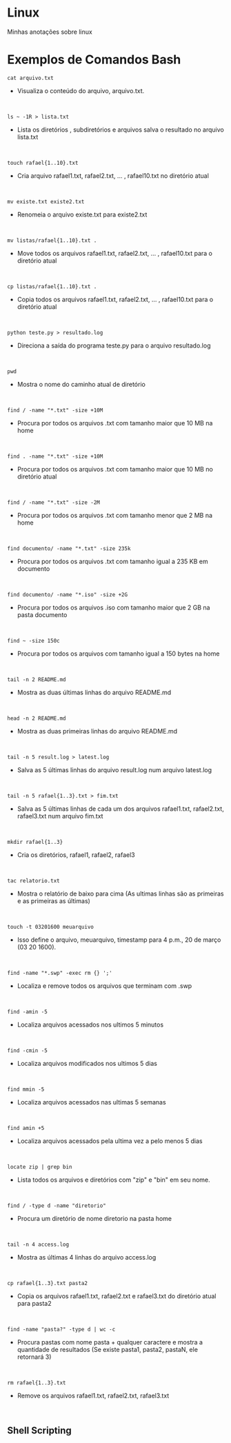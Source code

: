 # Linux
Minhas anotações sobre linux


# Exemplos de Comandos Bash
```
cat arquivo.txt
```
- Visualiza o conteúdo do arquivo, arquivo.txt.
<br>

```
ls ~ -1R > lista.txt
```
- Lista os diretórios , subdiretórios e arquivos salva o resultado no arquivo lista.txt
<br>

```
touch rafael{1..10}.txt
```
- Cria arquivo rafael1.txt, rafael2.txt, ... , rafael10.txt no diretório atual
<br>

```
mv existe.txt existe2.txt
```
- Renomeia o arquivo existe.txt para existe2.txt
<br>

```
mv listas/rafael{1..10}.txt .
```
- Move todos os arquivos rafael1.txt, rafael2.txt, ... , rafael10.txt para o diretório atual
<br>

```
cp listas/rafael{1..10}.txt .
```
- Copia todos os arquivos rafael1.txt, rafael2.txt, ... , rafael10.txt para o diretório atual
<br>


```
python teste.py > resultado.log
```
- Direciona a saída do programa teste.py para o arquivo resultado.log
<br>

```
pwd
```
- Mostra o nome do caminho atual de diretório
<br>

```
find / -name "*.txt" -size +10M
```
- Procura por todos os arquivos .txt com tamanho maior que 10 MB na home
<br>

```
find . -name "*.txt" -size +10M
```
- Procura por todos os arquivos .txt com tamanho maior que 10 MB no diretório atual
<br>

```
find / -name "*.txt" -size -2M
```
- Procura por todos os arquivos .txt com tamanho menor que 2 MB na home
<br>

```
find documento/ -name "*.txt" -size 235k
```
- Procura por todos os arquivos .txt com tamanho igual a 235 KB em documento
<br>

```
find documento/ -name "*.iso" -size +2G
```
- Procura por todos os arquivos .iso com tamanho maior que 2 GB na pasta documento
<br>

```
find ~ -size 150c
```
- Procura por todos os arquivos com tamanho igual a 150 bytes na home
<br>

```
tail -n 2 README.md
```
- Mostra as duas últimas linhas do arquivo README.md
<br>

```
head -n 2 README.md
```
- Mostra as duas primeiras linhas do arquivo README.md
<br>

```
tail -n 5 result.log > latest.log
```
- Salva as 5 últimas linhas do arquivo result.log num arquivo latest.log
<br>

```
tail -n 5 rafael{1..3}.txt > fim.txt
```
- Salva as 5 últimas linhas de cada um dos arquivos rafael1.txt, rafael2.txt, rafael3.txt num arquivo fim.txt
<br>

```
mkdir rafael{1..3}
```
- Cria os diretórios, rafael1, rafael2, rafael3
<br>

```
tac relatorio.txt
```
- Mostra o relatório de baixo para cima (As ultimas linhas são as primeiras e as primeiras as últimas)
<br>

```
touch -t 03201600 meuarquivo
```
- Isso define o arquivo, meuarquivo, timestamp para 4 p.m., 20 de março (03 20 1600).
<br>

```
find -name "*.swp" -exec rm {} ';'
```
- Localiza e remove todos os arquivos que terminam com .swp
<br>

```
find -amin -5
```
- Localiza arquivos acessados nos ultimos 5 minutos
<br>

```
find -cmin -5
```
- Localiza arquivos modificados nos ultimos 5 dias
<br>

```
find mmin -5
```
- Localiza arquivos acessados nas ultimas 5 semanas
<br>

```
find amin +5
```
- Localiza arquivos acessados pela ultima vez a pelo menos 5 dias
<br>

```
locate zip | grep bin
```
- Lista todos os arquivos e diretórios com "zip" e "bin" em seu nome.
<br>

```
find / -type d -name "diretorio"
```
- Procura um diretório de nome diretorio na pasta home
<br>

```
tail -n 4 access.log
```
- Mostra as últimas 4 linhas do arquivo access.log
<br>

```
cp rafael{1..3}.txt pasta2
```
- Copia os arquivos rafael1.txt, rafael2.txt e rafael3.txt do diretório atual para pasta2
<br>

```
find -name "pasta?" -type d | wc -c
```
- Procura pastas com nome pasta + qualquer caractere e mostra a quantidade de resultados (Se existe pasta1, pasta2, pastaN, ele retornará 3)
<br>

```
rm rafael{1..3}.txt
```
- Remove os arquivos rafael1.txt, rafael2.txt, rafael3.txt
<br>

## Shell Scripting

